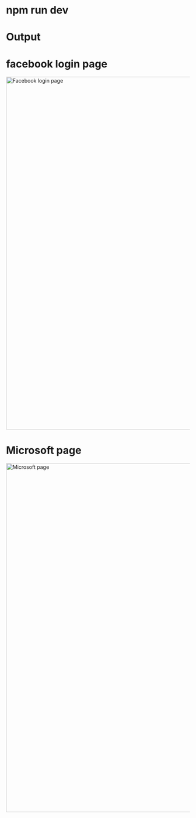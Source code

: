 # npm run dev
 # Output

# facebook login page

<img width="1903" height="963" alt="Facebook login page" src="https://github.com/user-attachments/assets/c9c3bdb3-1cf8-4769-b4fc-52fd8f873e18" />



# Microsoft page

<img width="1911" height="953" alt="Microsoft page" src="https://github.com/user-attachments/assets/625a00f5-d2dc-4aea-9046-bed59fb3ebdd" />
